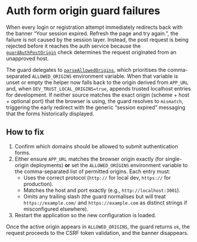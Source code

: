 # Auth form origin guard failures

When every login or registration attempt immediately redirects back with the banner “Your session expired. Refresh the page and try again.”, the failure is not caused by the session layer. Instead, the post request is being rejected before it reaches the auth service because the [`guardAuthPostOrigin`](../../src/core/security/origin.ts) check determines the request originated from an unapproved host.

The guard delegates to [`parseAllowedOrigins`](../../src/core/security/origin.ts), which prioritises the comma-separated `ALLOWED_ORIGINS` environment variable. When that variable is unset or empty the helper now falls back to the origin derived from `APP_URL` and, when `DEV_TRUST_LOCAL_ORIGINS=true`, appends trusted localhost entries for development. If neither source matches the exact origin (scheme + host + optional port) that the browser is using, the guard resolves to `mismatch`, triggering the early redirect with the generic “session expired” messaging that the forms historically displayed.

## How to fix
1. Confirm which domains should be allowed to submit authentication forms.
2. Either ensure `APP_URL` matches the browser origin exactly (for single-origin deployments) **or** set the `ALLOWED_ORIGINS` environment variable to the comma-separated list of permitted origins. Each entry must:
   - Uses the correct protocol (`http://` for local dev, `https://` for production).
   - Matches the host and port exactly (e.g., `http://localhost:3001`).
   - Omits any trailing slash (the guard normalises but will treat `https://example.com/` and `https://example.com` as distinct strings if misconfigured elsewhere).
3. Restart the application so the new configuration is loaded.

Once the active origin appears in `ALLOWED_ORIGINS`, the guard returns `ok`, the request proceeds to the CSRF token validation, and the banner disappears.
